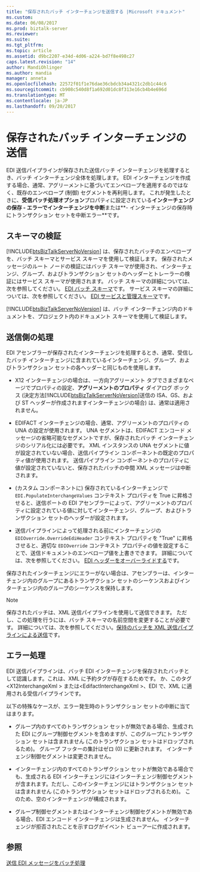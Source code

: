 ```yaml
---
title: "保存されたバッチ インターチェンジを送信する |Microsoft ドキュメント"
ms.custom: 
ms.date: 06/08/2017
ms.prod: biztalk-server
ms.reviewer: 
ms.suite: 
ms.tgt_pltfrm: 
ms.topic: article
ms.assetid: d9bc2207-e34d-4d06-a224-bd7f8e498c27
caps.latest.revision: "14"
author: MandiOhlinger
ms.author: mandia
manager: anneta
ms.openlocfilehash: 22572f01f1e76dae36cbdcb34a4321c2db1c44c6
ms.sourcegitcommit: cb908c540d8f1a692d01dc8f313e16cb4b4e696d
ms.translationtype: MT
ms.contentlocale: ja-JP
ms.lasthandoff: 09/20/2017
---
```

# <a name="sending-a-preserved-batch-interchange"></a>保存されたバッチ インターチェンジの送信
EDI 送信パイプラインが保存された送信バッチ インターチェンジを処理するとき、バッチ インターチェンジ全体を処理します。 EDI インターチェンジを作成する場合、通常、アグリーメントに基づいてエンベロープを適用するのではなく、既存のエンベロープ (制御) セグメントを再利用します。 これが発生したときに、**受信バッチ処理オプション**プロパティに設定されている**インターチェンジの保存 - エラーでインターチェンジを中断**または**- インターチェンジの保存時にトランザクション セットを中断エラー**です。  
  
## <a name="schema-validation"></a>スキーマの検証  
 [!INCLUDE[btsBizTalkServerNoVersion](../includes/btsbiztalkservernoversion-md.md)] は、保存されたバッチのエンベロープを、バッチ スキーマとサービス スキーマを使用して検証します。 保存されたメッセージのルート ノードの検証にはバッチ スキーマが使用され、インターチェンジ、グループ、およびトランザクション セットのヘッダーとトレーラーの検証にはサービス スキーマが使用されます。 バッチ スキーマの詳細については、次を参照してください。 [EDI バッチ スキーマ](../core/edi-batch-schemas.md)です。 サービス スキーマの詳細については、次を参照してください。 [EDI サービスと管理スキーマ](../core/edi-service-and-control-schemas.md)です。  
  
 [!INCLUDE[btsBizTalkServerNoVersion](../includes/btsbiztalkservernoversion-md.md)] は、バッチ インターチェンジ内のドキュメントを、プロジェクト内のドキュメント スキーマを使用して検証します。  
  
## <a name="send-side-processing"></a>送信側の処理  
 EDI アセンブラーが保存されたインターチェンジを処理するとき、通常、受信したバッチ インターチェンジに含まれているインターチェンジ、グループ、およびトランザクション セットの各ヘッダーと同じものを使用します。  
  
-   X12 インターチェンジの場合は、一方向アグリーメント タブでさまざまなページでプロパティの設定、**アグリーメントのプロパティ** ダイアログ ボックス (決定方法[!INCLUDE[btsBizTalkServerNoVersion](../includes/btsbiztalkservernoversion-md.md)]送信の ISA、GS、および ST ヘッダーが作成されますインターチェンジの場合) は、通常は適用されません。  
  
-   EDIFACT インターチェンジの場合、通常、アグリーメントのプロパティの UNA の設定が使用されます。 UNA セグメントは、EDIFACT エンコード メッセージの省略可能なセグメントですが、保存されたバッチ インターチェンジのシリアル化には必要です。 XML インスタンスの UNA セグメントに値が設定されていない場合、送信パイプライン コンポーネントの既定のプロパティ値が使用されます。 送信パイプライン コンポーネントのプロパティに値が設定されていないと、保存されたバッチの中間 XML メッセージは中断されます。  
  
-   (カスタム コンポーネントに) 保存されているインターチェンジで `EDI.PopulateInterchangeValues` コンテキスト プロパティを True に昇格させると、送信ポートの EDI アセンブラーによって、アグリーメントのプロパティに設定されている値に対してインターチェンジ、グループ、およびトランザクション セットのヘッダーが設定されます。  
  
-   送信パイプラインによって処理される前にインターチェンジの `EDIOverride.OverrideEdiHeader` コンテキスト プロパティを "True" に昇格させると、適切な `EDIOverride` コンテキスト プロパティの値を設定することで、送信ドキュメントのエンベロープ値を上書きできます。 詳細については、次を参照してください。 [EDI ヘッダーをオーバーライドする](../core/overriding-edi-headers.md)です。  
  
 保存されたインターチェンジにエラーがない場合は、アセンブラーは、インターチェンジ内のグループにあるトランザクション セットのシーケンスおよびインターチェンジ内のグループのシーケンスを保持します。  
  
> [!NOTE]
>  保存されたバッチは、XML 送信パイプラインを使用して送信できます。 ただし、この処理を行うには、バッチ スキーマの名前空間を変更することが必要です。 詳細については、次を参照してください。[保持のバッチを XML 送信パイプラインによる送信](../core/sending-a-preserved-batch-with-an-xml-send-pipeline.md)です。  
  
## <a name="error-processing"></a>エラー処理  
 EDI 送信パイプラインは、バッチ EDI インターチェンジを保存されたバッチとして認識します。これは、XML に予約タグが存在するためです。 か、このタグ\<X12InterchangeXml > または\<EdifactInterchangeXml >、EDI で、XML に適用される受信パイプラインです。  
  
 以下の特殊なケースが、エラー発生時のトランザクション セットの中断に当てはまります。  
  
-   グループ内のすべてのトランザクション セットが無効である場合、生成された EDI にグループ制御セグメントを含めますが、このグループにトランザクション セットは含まれません (このトランザクション セットはドロップされるため)。 グループ フッターの集計はゼロ (0) に更新されます。 インターチェンジ制御セグメントは変更されません。  
  
-   インターチェンジ内のすべてのトランザクション セットが無効である場合でも、生成される EDI インターチェンジにはインターチェンジ制御セグメントが含まれます。ただし、このインターチェンジにはトランザクション セットは含まれません (このトランザクション セットはドロップされるため)。 このため、空のインターチェンジが構成されます。  
  
-   グループ制御セグメントまたはインターチェンジ制御セグメントが無効である場合、EDI エンコード インターチェンジは生成されません。 インターチェンジが拒否されたことを示すログがイベント ビューアーに作成されます。  
  
## <a name="see-also"></a>参照  
 [送信 EDI メッセージをバッチ処理](../core/batching-outgoing-edi-messages.md)